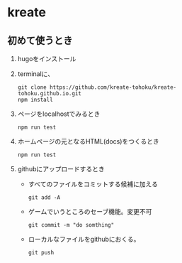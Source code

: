 # kreate

## 初めて使うとき
1. hugoをインストール
2. terminalに、
    ```
    git clone https://github.com/kreate-tohoku/kreate-tohoku.github.io.git
    npm install
    ```
3. ページをlocalhostでみるとき

    ```
    npm run test
    ```

4. ホームページの元となるHTML(docs)をつくるとき

    ```
    npm run test
    ```

5. githubにアップロードするとき
    - すべてのファイルをコミットする候補に加える
        ```
        git add -A
        ```
    - ゲームでいうところのセーブ機能。変更不可
        ```
        git commit -m "do somthing"
        ```

    - ローカルなファイルをgithubにおくる。
        ```
        git push
        ```